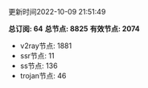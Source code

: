 更新时间2022-10-09 21:51:49

**总订阅: 64**
**总节点: 8825**
**有效节点: 2074**
- v2ray节点: 1881
- ssr节点: 11
- ss节点: 136
- trojan节点: 46
